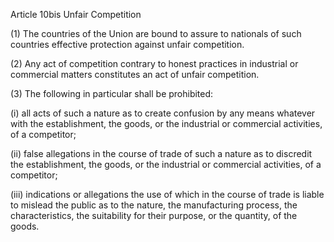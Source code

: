 Article 10bis
Unfair Competition

(1) The countries of the Union are bound to assure to nationals of such countries effective protection against unfair competition.

(2) Any act of competition contrary to honest practices in industrial or commercial matters constitutes an act of unfair competition.

(3) The following in particular shall be prohibited:

(i) all acts of such a nature as to create confusion by any means whatever with the establishment, the goods, or the industrial or commercial activities, of a competitor;

(ii) false allegations in the course of trade of such a nature as to discredit the establishment, the goods, or the industrial or commercial activities, of a competitor;

(iii) indications or allegations the use of which in the course of trade is liable to mislead the public as to the nature, the manufacturing process, the characteristics, the suitability for their purpose, or the quantity, of the goods.